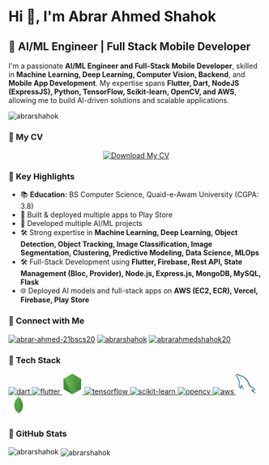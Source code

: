 # Hi 👋, I'm Abrar Ahmed Shahok

## 🚀 AI/ML Engineer | Full Stack Mobile Developer

I'm a passionate **AI/ML Engineer and Full-Stack Mobile Developer**, skilled in **Machine Learning, Deep Learning, Computer Vision, Backend**, and **Mobile App Development**. My expertise spans **Flutter, Dart, NodeJS (ExpressJS), Python, TensorFlow, Scikit-learn, OpenCV, and AWS**, allowing me to build AI-driven solutions and scalable applications.

<p align="left"> <img src="https://komarev.com/ghpvc/?username=abrarshahok&label=Profile%20views&color=0e75b6&style=flat" alt="abrarshahok" /> </p>

### 📄 My CV
<p align="center">
<a href="https://drive.google.com/file/d/1BSuBB4BszoAh6HC9T3DkFT5nJGPhw3bf/view?usp=share_link" target="blank">
<img align="center" src="https://upload.wikimedia.org/wikipedia/commons/8/87/PDF_file_icon.svg" alt="Download My CV" height="40" width="40" />
</a>
</p>

### 🌟 Key Highlights
- 📚 **Education:** BS Computer Science, Quaid-e-Awam University (CGPA: 3.8)
- 💪 Built & deployed multiple apps to Play Store
- 🌟 Developed multiple AI/ML projects
- 🛠️ Strong expertise in **Machine Learning, Deep Learning, Object Detection, Object Tracking, Image Classification, Image Segmentation, Clustering, Predictive Modeling, Data Science, MLOps**
- 🛠️ Full-Stack Development using **Flutter, Firebase, Rest API, State Management (Bloc, Provider), Node.js, Express.js, MongoDB, MySQL, Flask**
- 🌐 Deployed AI models and full-stack apps on **AWS (EC2, ECR), Vercel, Firebase, Play Store**

### 👥 Connect with Me
<p align="left">
<a href="https://linkedin.com/in/abrar-ahmed-21bscs20" target="blank"><img align="center" src="https://raw.githubusercontent.com/rahuldkjain/github-profile-readme-generator/master/src/images/icons/Social/linked-in-alt.svg" alt="abrar-ahmed-21bscs20" height="30" width="40" /></a>
<a href="https://github.com/abrarshahok" target="blank"><img align="center" src="https://raw.githubusercontent.com/rahuldkjain/github-profile-readme-generator/master/src/images/icons/Social/github.svg" alt="abrarshahok" height="30" width="40" /></a>
<a href="https://leetcode.com/abrarahmedshahok20/" target="blank"><img align="center" src="https://upload.wikimedia.org/wikipedia/commons/1/19/LeetCode_logo_black.png" alt="abrarahmedshahok20" height="30" width="40" /></a>
</p>

### 🌟 Tech Stack
<p align="left">
<a href="https://dart.dev" target="_blank"> <img src="https://www.vectorlogo.zone/logos/dartlang/dartlang-icon.svg" alt="dart" width="40" height="40"/> </a>
<a href="https://flutter.dev" target="_blank"> <img src="https://www.vectorlogo.zone/logos/flutterio/flutterio-icon.svg" alt="flutter" width="40" height="40"/> </a>
<a href="https://nodejs.org/" target="_blank"> <img src="https://raw.githubusercontent.com/devicons/devicon/master/icons/nodejs/nodejs-original.svg" alt="nodejs" width="40" height="40"/> </a>
<a href="https://tensorflow.org/" target="_blank"> <img src="https://upload.wikimedia.org/wikipedia/commons/2/2d/Tensorflow_logo.svg" alt="tensorflow" width="40" height="40"/> </a>
<a href="https://scikit-learn.org/" target="_blank"> <img src="https://upload.wikimedia.org/wikipedia/commons/0/05/Scikit_learn_logo_small.svg" alt="scikit-learn" width="40" height="40"/> </a>
<a href="https://opencv.org/" target="_blank"> <img src="https://upload.wikimedia.org/wikipedia/commons/3/32/OpenCV_Logo_with_text_svg_version.svg" alt="opencv" width="40" height="40"/> </a>
<a href="https://aws.amazon.com/" target="_blank"> <img src="https://upload.wikimedia.org/wikipedia/commons/9/93/Amazon_Web_Services_Logo.svg" alt="aws" width="40" height="40"/> </a>
<a href="https://www.mysql.com/" target="_blank"> <img src="https://raw.githubusercontent.com/devicons/devicon/master/icons/mysql/mysql-original.svg" alt="mysql" width="40" height="40"/> </a>
<a href="https://www.mongodb.com/" target="_blank"> <img src="https://raw.githubusercontent.com/devicons/devicon/master/icons/mongodb/mongodb-original.svg" alt="mongodb" width="40" height="40"/> </a>
</p>

### 🌟 GitHub Stats
<p><img align="left" src="https://github-readme-stats.vercel.app/api/top-langs?username=abrarshahok&show_icons=true&locale=en&layout=compact&theme=dark" alt="abrarshahok" /></p>

<p>&nbsp;<img align="center" src="https://github-readme-stats.vercel.app/api?username=abrarshahok&show_icons=true&locale=en&theme=dark" alt="abrarshahok" /></p>
